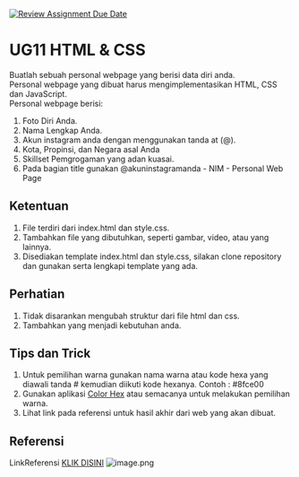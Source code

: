 [![Review Assignment Due Date](https://classroom.github.com/assets/deadline-readme-button-22041afd0340ce965d47ae6ef1cefeee28c7c493a6346c4f15d667ab976d596c.svg)](https://classroom.github.com/a/sIFRr8M_)
# UG11 HTML & CSS

Buatlah sebuah personal webpage yang berisi data diri anda. <br/>
Personal webpage yang dibuat harus mengimplementasikan HTML, CSS dan JavaScript. <br/>
Personal webpage berisi: <br/>
1. Foto Diri Anda.
2. Nama Lengkap Anda.
3. Akun instagram anda dengan menggunakan tanda at (@).
4. Kota, Propinsi, dan Negara asal Anda
5. Skillset Pemgrogaman yang adan kuasai.
6. Pada bagian title gunakan @akuninstagramanda - NIM - Personal Web Page 

## Ketentuan
1. File terdiri dari index.html dan style.css.
2. Tambahkan file yang dibutuhkan, seperti gambar, video, atau yang lainnya.
3. Disediakan template index.html dan style.css, silakan clone repository dan gunakan serta lengkapi template yang ada.

## Perhatian
1. Tidak disarankan mengubah struktur dari file html dan css.
2. Tambahkan yang menjadi kebutuhan anda. 

## Tips dan Trick
1. Untuk pemilihan warna gunakan nama warna atau kode hexa yang diawali tanda # kemudian diikuti kode hexanya.
   Contoh : #8fce00
2. Gunakan aplikasi [Color Hex](https://www.color-hex.com/) atau semacanya untuk melakukan pemilihan warna.
3. Lihat link pada referensi untuk hasil akhir dari web yang akan dibuat.
    
## Referensi
LinkReferensi [KLIK DISINI](https://didanendya-tiukdw.github.io/trubinhtml.github.io/)
![image.png](https://github.com/UKDW-PrakTekom/Template-UG12-HTMLCSSJS-1/blob/main/PersonalWebPage.png)


